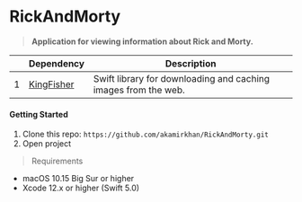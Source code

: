 # RickAndMorty
> __Application for viewing information about Rick and Morty.__

||Dependency|Description|
|-|-|-|
|1|[KingFisher](https://github.com/onevcat/Kingfisher)|Swift library for downloading and caching images from the web.|

#### Getting Started
1. Clone this repo: ``` https://github.com/akamirkhan/RickAndMorty.git ```
3. Open project

> Requirements
- macOS 10.15 Big Sur or higher
- Xcode 12.x or higher (Swift 5.0)
